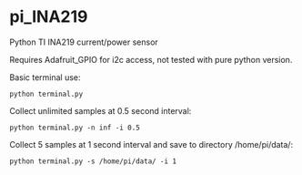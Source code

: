 # pi_INA219
Python TI INA219 current/power sensor

Requires Adafruit_GPIO for i2c access, not tested with pure python version.

Basic terminal use:
```
python terminal.py
```

Collect unlimited samples at 0.5 second interval:
```
python terminal.py -n inf -i 0.5
```

Collect 5 samples at 1 second interval and save to directory /home/pi/data/:
```
python terminal.py -s /home/pi/data/ -i 1
```



